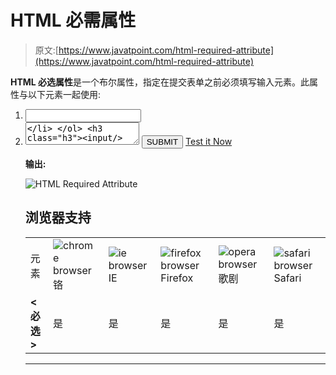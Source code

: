 # HTML 必需属性

> 原文:[https://www.javatpoint.com/html-required-attribute](https://www.javatpoint.com/html-required-attribute)

**HTML 必选属性**是一个布尔属性，指定在提交表单之前必须填写输入元素。此属性与以下元素一起使用:

1.  <input>
2.  <textarea></li> </ol> <h3 class="h3"><input/></h3> <p>我们可以很容易地将所需的属性与<input/>元素一起使用，如下语法所示:</p> <div class="codeblock"><pre name="code" class="xml"> <input required> </pre></div> <p class="pq"><strong>例</strong></p> <div class="codeblock"><pre name="code" class="xml"> <html> <head> <title> Example of required attribute with input element </title> <style> div { padding: 10px 0; } </style> <head> <body> <form> <div> <label>Name</label> <input type="text" placeholder="Enter Name" name="name" required> </div> <div> <label> E-mail </label> <input type="email" placeholder="Enter email ID" name="email" required> </div> <div> <label> Mobile No. </label> <input type="text" placeholder="Enter Your Mobile No." name="mobileno" required> </div> <div> <label>Password</label> <input type="password" placeholder="Enter Password" name="psw" required> <br> </div> <button type="submit" VALUE="SUBMIT"> SUBMIT </button> </form> </body> </html> </pre></div> <span class="testit"><a href="https://www.javatpoint.com/oprweb/test.jsp?filename=html-required-attribute" target="_blank">Test it Now</a></span> <p><strong>输出:</strong></p> <img src="../Images/4516d5b913bb64ff02d15b0669df1fba.png" alt="HTML Required Attribute" data-original-src="https://static.javatpoint.com/htmlpages/images/html-required-attribute.png"/> <h3 class="h3"><select/></h3> <p>我们可以很容易地使用所需的属性与<strong> <选择> </strong>元素，如下语法所示:</p> <div class="codeblock"><pre name="code" class="xml"> <select required> </pre></div> <p class="pq"><strong>例</strong></p> <div class="codeblock"><pre name="code" class="xml"> <html> <head> <title> Example of required attribute with select option </title> <style> div { padding: 10px 0; } </style> <head> <body> <form> <label> Course : </label> <select required> <option value="">None</option> <option value="BCA">BCA</option> <option value="BBA">BBA</option> <option value="B.Tech">B.Tech</option> <option value="MBA">MBA</option> <option value="MCA">MCA</option> <option value="M.Tech">M.Tech</option> </select> <button type="submit" VALUE="SUBMIT"> SUBMIT </button> </form> </body> </html> </pre></div> <span class="testit"><a href="https://www.javatpoint.com/oprweb/test.jsp?filename=html-required-attribute2" target="_blank">Test it Now</a></span> <p><strong>输出:</strong></p> <img src="../Images/569a5b4f8d6c4c0a6e499b52ca3774cd.png" alt="HTML Required Attribute" data-original-src="https://static.javatpoint.com/htmlpages/images/html-required-attribute2.png"/> <h3 class="h3"><textarea/></h3> <p>我们还可以很容易地将所需的属性与<strong> <文本区域> </strong>元素一起使用，如下语法所示:</p> <div class="codeblock"><pre name="code" class="xml"> <textarea required> </pre></div> <p class="pq"><strong>例</strong></p> <div class="codeblock"><pre name="code" class="xml"> <html> <head> <title> Example of required attribute with textarea </title> <style> div { padding: 10px 0; } </style> <head> <body> <form> Any Comment : <br> <textarea cols="80" rows="5" placeholder="Enter a comment" value="address" required> </textarea> <button type="submit" VALUE="SUBMIT"> SUBMIT </button> </form> </body> </html> </pre></div> <span class="testit"><a href="https://www.javatpoint.com/oprweb/test.jsp?filename=html-required-attribute3" target="_blank">Test it Now</a></span> <p><strong>输出:</strong></p> <img src="../Images/fd966a56b98a26fa73eb6b790e481113.png" alt="HTML Required Attribute" data-original-src="https://static.javatpoint.com/htmlpages/images/html-required-attribute3.png"/> <h2 class="h3">浏览器支持</h2> <table class="alt"> <tr><td>元素</td><td><img src="../Images/4fbdc93dc2016c5049ed108e7318df19.png" alt="chrome browser" data-original-src="https://static.javatpoint.com/htmlpages/images/chrome_browser.png"/>铬</td><td><img src="../Images/83dd23df1fe8373fd5bf054b2c1dd88b.png" alt="ie browser" data-original-src="https://static.javatpoint.com/htmlpages/images/ie_browser.png"/> IE</td><td><img src="../Images/4f001fff393888a8a807ed29b28145d1.png" alt="firefox browser" data-original-src="https://static.javatpoint.com/htmlpages/images/firefox_browser.png"/> Firefox</td><td><img src="../Images/6cad4a592cc69a052056a0577b4aac65.png" alt="opera browser" data-original-src="https://static.javatpoint.com/htmlpages/images/opera_browser.png"/>歌剧</td><td><img src="../Images/a0f6a9711a92203c5dc5c127fe9c9fca.png" alt="safari browser" data-original-src="https://static.javatpoint.com/htmlpages/images/safari_browser.png"/> Safari</td></tr> <tr><td><strong> <必选> </strong></td><td>是</td><td>是</td><td>是</td><td>是</td><td>是</td></tr> </table> <hr/> <br/><br/> <br/><br/> </body> </html></textarea>